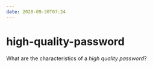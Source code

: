 ```yaml
---
date: 2020-09-30T07:24
---
```


# high-quality-password

What are the characteristics of a *high quality password*?